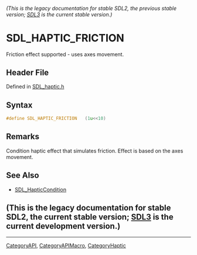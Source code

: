 ###### (This is the legacy documentation for stable SDL2, the previous stable version; [SDL3](https://wiki.libsdl.org/SDL3/) is the current stable version.)
# SDL_HAPTIC_FRICTION

Friction effect supported - uses axes movement.

## Header File

Defined in [SDL_haptic.h](https://github.com/libsdl-org/SDL/blob/SDL2/include/SDL_haptic.h)

## Syntax

```c
#define SDL_HAPTIC_FRICTION   (1u<<10)
```

## Remarks

Condition haptic effect that simulates friction. Effect is based on the
axes movement.

## See Also

- [SDL_HapticCondition](SDL_HapticCondition)


## (This is the legacy documentation for stable SDL2, the current stable version; [SDL3](https://wiki.libsdl.org/SDL3/) is the current development version.)



----
[CategoryAPI](CategoryAPI), [CategoryAPIMacro](CategoryAPIMacro), [CategoryHaptic](CategoryHaptic)

